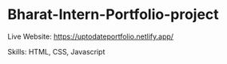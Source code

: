 # Bharat-Intern-Portfolio-project
Live Website: https://uptodateportfolio.netlify.app/

Skills: HTML, CSS, Javascript
